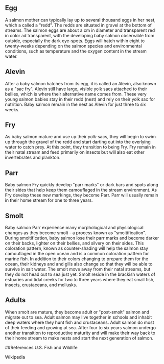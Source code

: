 ## Egg

A salmon mother can typically lay up to several thousand eggs in her nest, which a called a "redd". The redds are situated in gravel at the bottom of streams. The salmon eggs are about a cm in diameter and transparent red in color ad transparent, with the developing baby salmon observable from outside, especially the dark eye-spots. Eggs will hatch within eight to twenty-weeks depending on the salmon species and environmental conditions, such as temperature and the oxygen content in the stream water.


## Alevin

After a baby salmon hatches from its egg, it is called an Alevin, also known as a "sac fry". Alevin still have large, visible yolk sacs attached to their bellies, which is where their alternative name comes from. These very young salmon babies stay in their redd (nest) and rely on their yolk sac for nutrition. Baby salmon remain in the nest as Alevin for just three to six weeks.


## Fry

 As baby salmon mature and use up their yolk-sacs, they will begin to swim up through the gravel of the redd and start darting out into the overlying water to catch prey. At this point, they transition to being Fry. Fry remain in their natal stream and feed primarily on insects but will also eat other invertebrates and plankton.

## Parr
Baby salmon Fry quickly develop "parr marks" or dark bars and spots along their sides that help keep them camouflaged in the stream environment. As Fry develop these new markings, they become Parr. Parr will usually remain in their home stream for one to three years.


## Smolt
Baby salmon Parr experience many morphological and physiological changes as they become smolt - a process known as "smoltification". During smoltification, baby salmon lose their parr marks and become darker on their backs, lighter on their bellies, and silvery on their sides. This coloration pattern, known as counter-shading will help the salmon stay camouflaged in the open ocean and is a common coloration pattern for marine fish. In addition to their colors changing to prepare them for the ocean, their kidneys and and gills also change so that they will be able to survive in salt water. The smolt move away from their natal streams, but they do not head out to sea just yet. Smolt reside in the brackish waters of estuaries and tidal creeks for two to three years where they eat small fish, insects, crustaceans, and mollusks.


## Adults

When smolt are mature, they become adult or "post-smolt" salmon and migrate out to sea. Adult salmon may live together in schools and inhabit deep waters where they hunt fish and crustaceans. Adult salmon do most of their feeding and growing at sea. After four to six years salmon undergo another transition to reproductive maturity and will make their way back to their home stream to make nests and start the next generation of salmon.

##References
U.S. Fish and Wildlife

Wikipedia
